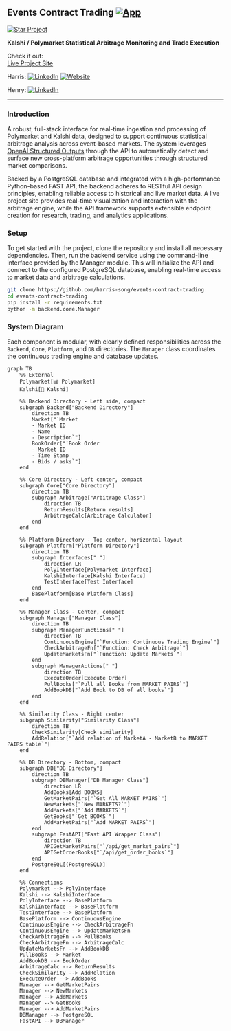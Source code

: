 ## **Events Contract Trading** [![App](https://img.shields.io/badge/App-events--contract--trading-blue?logo=google-chrome&logoColor=white)](https://harris-song.github.io/events-contract-trading)
[![Star Project](https://img.shields.io/badge/Star%20Project-on%20GitHub-yellow?style=for-the-badge&logo=github)](https://github.com/harris-song/events-contract-trading/stargazers)


**Kalshi / Polymarket Statistical Arbitrage Monitoring and Trade Execution**

Check it out:  
[Live Project Site](https://harris-song.github.io/events-contract-trading)


Harris:   [![LinkedIn](https://img.shields.io/badge/LinkedIn-blue?logo=linkedin&logoColor=white)](https://www.linkedin.com/in/harris-song/)  [![Website](https://img.shields.io/badge/Website-harris--song.github.io-blue?logo=google-chrome&logoColor=white)](https://harris-song.github.io)

Henry:    [![LinkedIn](https://img.shields.io/badge/LinkedIn-blue?logo=linkedin&logoColor=white)](https://www.linkedin.com/in/hmac213/)

---

### Introduction


A robust, full-stack interface for real-time ingestion and processing of Polymarket and Kalshi data, designed to support continuous statistical arbitrage analysis across event-based markets. The system leverages [OpenAI Structured Outputs](https://platform.openai.com/docs/guides/structured-outputs?api-mode=chat) through the API to automatically detect and surface new cross-platform arbitrage opportunities through structured market comparisons. 

Backed by a PostgreSQL database and integrated with a high-performance Python-based FAST API, the backend adheres to RESTful API design principles, enabling reliable access to historical and live market data. A live project site provides real-time visualization and interaction with the arbitrage engine, while the API framework supports extensible endpoint creation for research, trading, and analytics applications.

### Setup

To get started with the project, clone the repository and install all necessary dependencies. Then, run the backend service using the command-line interface provided by the Manager module. This will initialize the API and connect to the configured PostgreSQL database, enabling real-time access to market data and arbitrage calculations.

```bash
git clone https://github.com/harris-song/events-contract-trading
cd events-contract-trading
pip install -r requirements.txt
python -m backend.core.Manager
```


### System Diagram
Each component is modular, with clearly defined responsibilities across the `Backend`, `Core`, `Platform`, and `DB` directories. The `Manager` class coordinates the continuous trading engine and database updates.


```mermaid
graph TB
    %% External
    Polymarket[📊 Polymarket]
    Kalshi[🎯 Kalshi]
    
    %% Backend Directory - Left side, compact
    subgraph Backend["Backend Directory"]
        direction TB
        Market["`Market
        - Market ID
        - Name
        - Description`"]
        BookOrder["`Book Order
        - Market ID
        - Time Stamp
        - Bids / asks`"]
    end
    
    %% Core Directory - Left center, compact
    subgraph Core["Core Directory"]
        direction TB
        subgraph Arbitrage["Arbitrage Class"]
            direction TB
            ReturnResults[Return results]
            ArbitrageCalc[Arbitrage Calculator]
        end
    end
    
    %% Platform Directory - Top center, horizontal layout
    subgraph Platform["Platform Directory"]
        direction TB
        subgraph Interfaces[" "]
            direction LR
            PolyInterface[Polymarket Interface]
            KalshiInterface[Kalshi Interface]
            TestInterface[Test Interface]
        end
        BasePlatform[Base Platform Class]
    end
    
    %% Manager Class - Center, compact
    subgraph Manager["Manager Class"]
        direction TB
        subgraph ManagerFunctions[" "]
            direction TB
            ContinuousEngine["`Function: Continuous Trading Engine`"]
            CheckArbitrageFn["`Function: Check Arbitrage`"]
            UpdateMarketsFn["`Function: Update Markets`"]
        end
        subgraph ManagerActions[" "]
            direction TB
            ExecuteOrder[Execute Order]
            PullBooks["`Pull all Books from MARKET PAIRS`"]
            AddBookDB["`Add Book to DB of all books`"]
        end
    end
    
    %% Similarity Class - Right center
    subgraph Similarity["Similarity Class"]
        direction TB
        CheckSimilarity[Check similarity]
        AddRelation["`Add relation of MarketA - MarketB to MARKET PAIRS table`"]
    end
    
    %% DB Directory - Bottom, compact
    subgraph DB["DB Directory"]
        direction TB
        subgraph DBManager["DB Manager Class"]
            direction LR
            AddBooks[Add BOOKS]
            GetMarketPairs["`Get All MARKET PAIRS`"]
            NewMarkets["`New MARKETS?`"]
            AddMarkets["`Add MARKETS`"]
            GetBooks["`Get BOOKS`"]
            AddMarketPairs["`Add MARKET PAIRS`"]
        end
        subgraph FastAPI["Fast API Wrapper Class"]
            direction TB
            APIGetMarketPairs["`/api/get_market_pairs`"]
            APIGetOrderBooks["`/api/get_order_books`"]
        end
        PostgreSQL[(PostgreSQL)]
    end
    
    %% Connections
    Polymarket --> PolyInterface
    Kalshi --> KalshiInterface
    PolyInterface --> BasePlatform
    KalshiInterface --> BasePlatform
    TestInterface --> BasePlatform
    BasePlatform --> ContinuousEngine
    ContinuousEngine --> CheckArbitrageFn
    ContinuousEngine --> UpdateMarketsFn
    CheckArbitrageFn --> PullBooks
    CheckArbitrageFn --> ArbitrageCalc
    UpdateMarketsFn --> AddBookDB
    PullBooks --> Market
    AddBookDB --> BookOrder
    ArbitrageCalc --> ReturnResults
    CheckSimilarity --> AddRelation
    ExecuteOrder --> AddBooks
    Manager --> GetMarketPairs
    Manager --> NewMarkets
    Manager --> AddMarkets
    Manager --> GetBooks
    Manager --> AddMarketPairs
    DBManager --> PostgreSQL
    FastAPI --> DBManager
```
